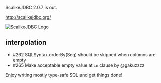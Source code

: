 ScalikeJDBC 2.0.7 is out. 

http://scalikejdbc.org/

![ScalikeJDBC Logo](http://scalikejdbc.org/images/logo.png)

## interpolation

- #262 SQLSyntax.orderBy(Seq) should be skipped when columns are empty
- #265 Make acceptable empty value at `in` clause by @gakuzzzz

Enjoy writing mostly type-safe SQL and get things done!

